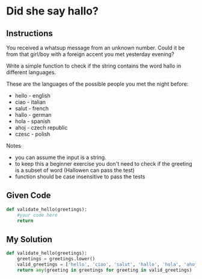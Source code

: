 # Did she say hallo?

## Instructions

You received a whatsup message from an unknown number. Could it be from that girl/boy with a foreign accent you met yesterday evening?

Write a simple function to check if the string contains the word hallo in different languages.

These are the languages of the possible people you met the night before:

- hello - english
- ciao - italian
- salut - french
- hallo - german
- hola - spanish
- ahoj - czech republic
- czesc - polish

Notes
- you can assume the input is a string.
- to keep this a beginner exercise you don't need to check if the greeting is a subset of word (Hallowen can pass the test)
- function should be case insensitive to pass the tests

## Given Code
```python
def validate_hello(greetings):
    #your code here
    return 
```

## My Solution
```python
def validate_hello(greetings):
    greetings = greetings.lower()
    valid_greetings = ['hello', 'ciao', 'salut', 'hallo', 'hola', 'ahoj', 'czesc']
    return any(greeting in greetings for greeting in valid_greetings)
```
